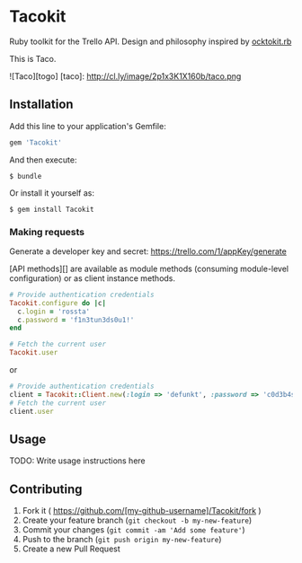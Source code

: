 # Tacokit

Ruby toolkit for the Trello API. Design and philosophy
inspired by [ocktokit.rb](https://github.com/ocktokit/ocktokit.rb)

This is Taco.

![Taco][togo]
[taco]: http://cl.ly/image/2p1x3K1X160b/taco.png

## Installation

Add this line to your application's Gemfile:

```ruby
gem 'Tacokit'
```

And then execute:

    $ bundle

Or install it yourself as:

    $ gem install Tacokit

### Making requests

Generate a developer key and secret: https://trello.com/1/appKey/generate

[API methods][] are available as module methods (consuming module-level
configuration) or as client instance methods.

```ruby
# Provide authentication credentials
Tacokit.configure do |c|
  c.login = 'rossta'
  c.password = 'f1n3tun3ds0u1!'
end

# Fetch the current user
Tacokit.user
```
or

```ruby
# Provide authentication credentials
client = Tacokit::Client.new(:login => 'defunkt', :password => 'c0d3b4ssssss!')
# Fetch the current user
client.user
```

## Usage

TODO: Write usage instructions here

## Contributing

1. Fork it ( https://github.com/[my-github-username]/Tacokit/fork )
2. Create your feature branch (`git checkout -b my-new-feature`)
3. Commit your changes (`git commit -am 'Add some feature'`)
4. Push to the branch (`git push origin my-new-feature`)
5. Create a new Pull Request

